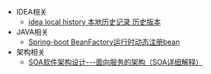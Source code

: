 * IDEA相关
    * [idea local history 本地历史记录 历史版本](idea/idea%20local%20history%20本地历史记录%20历史版本.md)
* JAVA相关
    * [Spring-boot BeanFactory运行时动态注册bean](java/Spring-boot%20BeanFactory运行时动态注册bean.md)
* 架构相关
    * [SOA软件架构设计---面向服务的架构（SOA详细解释）](架构相关/SOA软件架构设计---面向服务的架构（SOA详细解释）.md)
